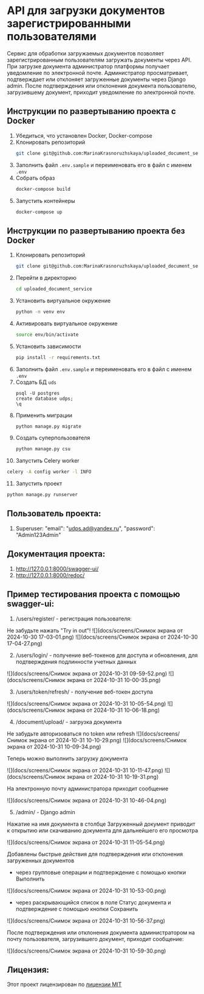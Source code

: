 # API для загрузки документов зарегистрированными пользователями

Сервис для обработки загружаемых документов позволяет зарегистрированным пользователям загружать документы через API.
При загрузке документа администратор платформы получает уведомление по электронной почте. Администратор просматривает,
подтверждает или отклоняет загруженные документы через Django admin. После подтверждения или отклонения документа
пользователю, загрузившему документ, приходит уведомление по электронной почте.

## Инструкции по развертыванию проекта с Docker

1. Убедиться, что установлен Docker, Docker-compose
2. Клонировать репозиторий
   ```sh
   git clone git@github.com:MarinaKrasnoruzhskaya/uploaded_document_service.git
   ```
3. Заполнить файл ```.env.sample``` и переименовать его в файл с именем ```.env```
4. Собрать образ
   ```sh
   docker-compose build
   ```
5. Запустить контейнеры
   ```sh
   docker-compose up
   ```

## Инструкции по развертыванию проекта без Docker

1. Клонировать репозиторий
   ```sh
   git clone git@github.com:MarinaKrasnoruzhskaya/uploaded_document_service.git
   ```
2. Перейти в директорию
   ```sh
   cd uploaded_document_service
   ```
3. Установить виртуальное окружение
   ```sh
   python -m venv env
   ```
4. Активировать виртуальное окружение
   ```sh
   source env/bin/activate
   ```
5. Установить зависимости
   ```sh
   pip install -r requirements.txt
   ```
6. Заполнить файл ```.env.sample``` и переименовать его в файл с именем ```.env```
7. Создать БД ```uds```
   ```
   psql -U postgres
   create database udps;  
   \q
   ```
8. Применить миграции
    ```sh
   python manage.py migrate
    ```
9. Создать суперпользователя
    ```sh
   python manage.py csu
   ```
10. Запустить Celery worker
   ```sh
   celery -A config worker -l INFO
   ``` 
11. Запустить проект
   ```sh
   python manage.py runserver
   ```   

## Пользователь проекта:

1. Superuser: "email": "udps.ad@yandex.ru", "password": "Admin123Admin"

## Документация проекта:

1. http://127.0.0.1:8000/swagger-ui/
2. http://127.0.0.1:8000/redoc/

## Пример тестирования проекта с помощью swagger-ui:

1. /users/register/ - регистрация пользователя:

Не забудьте нажать "Try in out"!
![](docs/screens/Снимок экрана от 2024-10-30 17-03-01.png)
![](docs/screens/Снимок экрана от 2024-10-30 17-04-27.png)

2. /users/login/ - получение веб-токенов для доступа и обновления, для подтверждения подлинности учетных данных

![](docs/screens/Снимок экрана от 2024-10-31 09-59-52.png)
![](docs/screens/Снимок экрана от 2024-10-31 10-00-35.png)

3. /users/token/refresh/ - получение веб-токен доступа

![](docs/screens/Снимок экрана от 2024-10-31 10-05-54.png)
![](docs/screens/Снимок экрана от 2024-10-31 10-06-18.png)

4. /document/upload/ - загрузка документа

Не забудьте авторизоваться по token или refresh
![](docs/screens/Снимок экрана от 2024-10-31 10-10-29.png)
![](docs/screens/Снимок экрана от 2024-10-31 10-09-34.png)

Теперь можно выполнить загрузку документа

![](docs/screens/Снимок экрана от 2024-10-31 10-11-47.png)
![](docs/screens/Снимок экрана от 2024-10-31 10-19-31.png)

На электронную почту администратора приходит сообщение

![](docs/screens/Снимок экрана от 2024-10-31 10-46-04.png)

5. /admin/ - Django admin

Нажатие на имя документа в столбце Загруженный документ приводит к открытию или скачиванию документа для дальнейшего его
просмотра

![](docs/screens/Снимок экрана от 2024-10-31 11-05-54.png)

Добавлены быстрые действия для подтверждения или отклонения загруженных документов

* через групповые операции и подтверждение с помощью кнопки Выполнить

![](docs/screens/Снимок экрана от 2024-10-31 10-53-00.png)

* через раскрывающийся список в поле Статус документа и подтверждение с помощью кнопки Сохранить

![](docs/screens/Снимок экрана от 2024-10-31 10-56-37.png)

После подтверждения или отклонения документа администратором на почту пользователя, загрузившего документ, приходит
сообщение:

![](docs/screens/Снимок экрана от 2024-10-31 10-59-30.png)

## Лицензия:

Этот проект лицензирован по [лицензии MIT](LICENSE)
